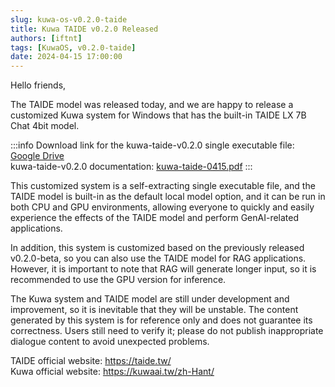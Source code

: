```yaml
---
slug: kuwa-os-v0.2.0-taide
title: Kuwa TAIDE v0.2.0 Released
authors: [iftnt]
tags: [KuwaOS, v0.2.0-taide]
date: 2024-04-15 17:00:00
---
```


Hello friends,

The TAIDE model was released today, and we are happy to release a customized Kuwa system for Windows that has the built-in TAIDE LX 7B Chat 4bit model.

:::info
Download link for the kuwa-taide-v0.2.0 single executable file: [Google Drive](https://drive.google.com/drive/folders/11oc3e7AmwktC2t7MvGNoOS6RdnuhPeLN?usp=sharing)  
kuwa-taide-v0.2.0 documentation: [kuwa-taide-0415.pdf](https://drive.google.com/file/d/1PZSgzWgqgfdp1JK08TiqFTWzMCahlFUP/view?usp=drive_link)
:::

<!-- truncate -->

This customized system is a self-extracting single executable file, and the TAIDE model is built-in as the default local model option, and it can be run in both CPU and GPU environments, allowing everyone to quickly and easily experience the effects of the TAIDE model and perform GenAI-related applications.

In addition, this system is customized based on the previously released v0.2.0-beta, so you can also use the TAIDE model for RAG applications. However, it is important to note that RAG will generate longer input, so it is recommended to use the GPU version for inference.

The Kuwa system and TAIDE model are still under development and improvement, so it is inevitable that they will be unstable. The content generated by this system is for reference only and does not guarantee its correctness. Users still need to verify it; please do not publish inappropriate dialogue content to avoid unexpected problems.

TAIDE official website: https://taide.tw/  
Kuwa official website: https://kuwaai.tw/zh-Hant/